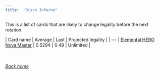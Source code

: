 ```yaml
---
title:  "Disco Inferno"
---
```


This is a list of cards that are likely to change legality before the next rotation.

| Card name | Average | Last | Projected legality |
| :-- |
[Elemental HERO Nova Master](https://db.ygoprodeck.com/card/?search=Elemental%20HERO%20Nova%20Master) | 0.5294 | 0.49 | Unlimited |

<br>

###### [Back home](index)